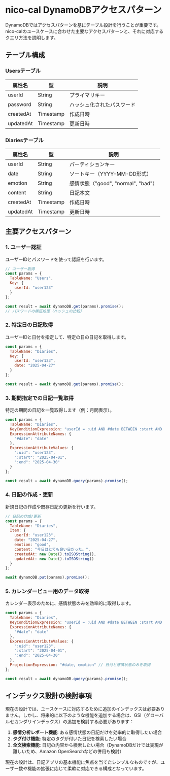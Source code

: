 # nico-cal DynamoDBアクセスパターン

DynamoDBではアクセスパターンを基にテーブル設計を行うことが重要です。nico-calのユースケースに合わせた主要なアクセスパターンと、それに対応するクエリ方法を説明します。

## テーブル構成

### Usersテーブル
| 属性名 | 型 | 説明 |
|--------|------|--------|
| userId | String | プライマリキー |
| password | String | ハッシュ化されたパスワード |
| createdAt | Timestamp | 作成日時 |
| updatedAt | Timestamp | 更新日時 |

### Diariesテーブル
| 属性名 | 型 | 説明 |
|--------|------|--------|
| userId | String | パーティションキー |
| date | String | ソートキー（YYYY-MM-DD形式） |
| emotion | String | 感情状態（"good", "normal", "bad"） |
| content | String | 日記本文 |
| createdAt | Timestamp | 作成日時 |
| updatedAt | Timestamp | 更新日時 |

## 主要アクセスパターン

### 1. ユーザー認証
ユーザーIDとパスワードを使って認証を行います。

```javascript
// ユーザー取得
const params = {
  TableName: "Users",
  Key: {
    userId: "user123"
  }
};

const result = await dynamoDB.get(params).promise();
// パスワードの検証処理（ハッシュの比較）
```

### 2. 特定日の日記取得
ユーザーIDと日付を指定して、特定の日の日記を取得します。

```javascript
const params = {
  TableName: "Diaries",
  Key: {
    userId: "user123",
    date: "2025-04-27"
  }
};

const result = await dynamoDB.get(params).promise();
```

### 3. 期間指定での日記一覧取得
特定の期間の日記を一覧取得します（例：月間表示）。

```javascript
const params = {
  TableName: "Diaries",
  KeyConditionExpression: "userId = :uid AND #date BETWEEN :start AND :end",
  ExpressionAttributeNames: {
    "#date": "date"
  },
  ExpressionAttributeValues: {
    ":uid": "user123",
    ":start": "2025-04-01",
    ":end": "2025-04-30"
  }
};

const result = await dynamoDB.query(params).promise();
```

### 4. 日記の作成・更新
新規日記の作成や既存日記の更新を行います。

```javascript
// 日記の作成/更新
const params = {
  TableName: "Diaries",
  Item: {
    userId: "user123",
    date: "2025-04-27",
    emotion: "good",
    content: "今日はとても良い日だった。",
    createdAt: new Date().toISOString(),
    updatedAt: new Date().toISOString()
  }
};

await dynamoDB.put(params).promise();
```

### 5. カレンダービュー用のデータ取得
カレンダー表示のために、感情状態のみを効率的に取得します。

```javascript
const params = {
  TableName: "Diaries",
  KeyConditionExpression: "userId = :uid AND #date BETWEEN :start AND :end",
  ExpressionAttributeNames: {
    "#date": "date"
  },
  ExpressionAttributeValues: {
    ":uid": "user123",
    ":start": "2025-04-01",
    ":end": "2025-04-30"
  },
  ProjectionExpression: "#date, emotion" // 日付と感情状態のみを取得
};

const result = await dynamoDB.query(params).promise();
```

## インデックス設計の検討事項

現在の設計では、ユースケースに対応するために追加のインデックスは必要ありません。しかし、将来的に以下のような機能を追加する場合は、GSI（グローバルセカンダリインデックス）の追加を検討する必要があります：

1. **感情分析レポート機能**: ある感情状態の日記だけを効率的に取得したい場合
2. **タグ付け機能**: 特定のタグが付いた日記を検索したい場合
3. **全文検索機能**: 日記の内容から検索したい場合（DynamoDBだけでは実現が難しいため、Amazon OpenSearchなどの併用も検討）

現在の設計は、日記アプリの基本機能に焦点を当てたシンプルなものですが、ユーザー数や機能の拡張に応じて柔軟に対応できる構成となっています。
